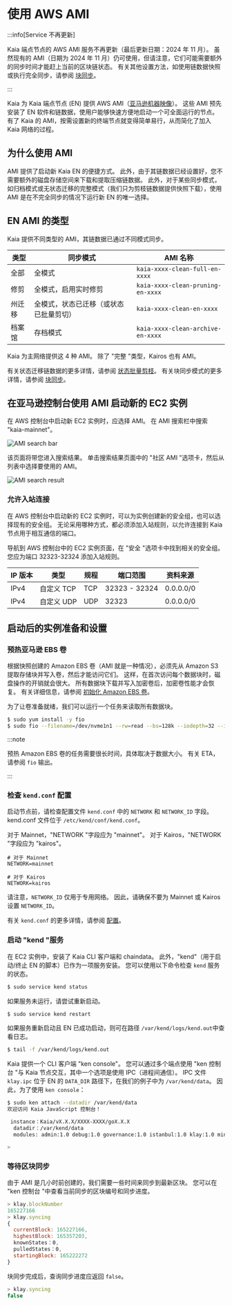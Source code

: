 # 使用 AWS AMI

:::info[Service 不再更新]

Kaia 端点节点的 AWS AMI 服务不再更新（最后更新日期：2024 年 11 月）。 虽然现有的 AMI（日期为 2024 年 11 月）仍可使用，但请注意，它们可能需要额外的同步时间才能赶上当前的区块链状态。 有关其他设置方法，如使用链数据快照或执行完全同步，请参阅 [块同步](../../learn/storage/block-sync.md)。

:::

Kaia 为 Kaia 端点节点 (EN) 提供 AWS AMI（[亚马逊机器映像](https://docs.aws.amazon.com/AWSEC2/latest/UserGuide/AMIs.html)）。 这些 AMI 预先安装了 EN 软件和链数据，使用户能够快速方便地启动一个可全面运行的节点。 有了 Kaia 的 AMI，按需设置新的终端节点就变得简单易行，从而简化了加入 Kaia 网络的过程。

## 为什么使用 AMI

AMI 提供了启动新 Kaia EN 的便捷方式。 此外，由于其链数据已经设置好，您不需要额外的磁盘存储空间来下载和提取压缩链数据。 此外，对于某些同步模式，如归档模式或无状态迁移的完整模式（我们只为剪枝链数据提供快照下载），使用 AMI 是在不完全同步的情况下运行新 EN 的唯一选择。

## EN AMI 的类型

Kaia 提供不同类型的 AMI，其链数据已通过不同模式同步。

| **类型** | **同步模式**            | **AMI 名称**                        |
| ------ | ------------------- | --------------------------------- |
| 全部     | 全模式                 | `kaia-xxxx-clean-full-en-xxxx`    |
| 修剪     | 全模式，启用实时修剪          | `kaia-xxxx-clean-pruning-en-xxxx` |
| 州迁移    | 全模式，状态已迁移（或状态已批量剪切） | `kaia-xxxx-clean-en-xxxx`         |
| 档案馆    | 存档模式                | `kaia-xxxx-clean-archive-en-xxxx` |

Kaia 为主网络提供这 4 种 AMI。 除了 "完整 "类型，Kairos 也有 AMI。

有关状态迁移链数据的更多详情，请参阅 [状态批量剪枝](../../../learn/storage/state-pruning/#state-batch-pruning-state-migration)。
有关块同步模式的更多详情，请参阅 [块同步](../../learn/storage/block-sync.md)。

## 在亚马逊控制台使用 AMI 启动新的 EC2 实例

在 AWS 控制台中启动新 EC2 实例时，应选择 AMI。 在 AMI 搜索栏中搜索 "kaia-mainnet"。

![AMI search bar](/img/misc/ami_search.png)

该页面将带您进入搜索结果。 单击搜索结果页面中的 "社区 AMI "选项卡，然后从列表中选择要使用的 AMI。

![AMI search result](/img/misc/ami_select.png)

### 允许入站连接

在 AWS 控制台中启动新的 EC2 实例时，可以为实例创建新的安全组，也可以选择现有的安全组。 无论采用哪种方式，都必须添加入站规则，以允许连接到 Kaia 节点用于相互通信的端口。

导航到 AWS 控制台中的 EC2 实例页面，在 "安全 "选项卡中找到相关的安全组。 您应为端口 32323-32324 添加入站规则。

| IP 版本 | 类型      | 规程  | 端口范围          | 资料来源                                                      |
| ----- | ------- | --- | ------------- | --------------------------------------------------------- |
| IPv4  | 自定义 TCP | TCP | 32323 - 32324 | 0.0.0.0/0 |
| IPv4  | 自定义 UDP | UDP | 32323         | 0.0.0.0/0 |

## 启动后的实例准备和设置

### 预热亚马逊 EBS 卷

根据快照创建的 Amazon EBS 卷（AMI 就是一种情况），必须先从 Amazon S3 提取存储块并写入卷，然后才能访问它们。 这样，在首次访问每个数据块时，磁盘操作的开销就会很大。 所有数据块下载并写入加密卷后，加密卷性能才会恢复。 有关详细信息，请参阅 [初始化 Amazon EBS 卷](https://docs.aws.amazon.com/ebs/latest/userguide/ebs-initialize.html)。

为了让卷准备就绪，我们可以运行一个任务来读取所有数据块。

```bash
$ sudo yum install -y fio
$ sudo fio --filename=/dev/nvme1n1 --rw=read --bs=128k --iodepth=32 --ioengine=libaio --direct=1 --name=volume-initialize
```

:::note

预热 Amazon EBS 卷的任务需要很长时间，具体取决于数据大小。 有关 ETA，请参阅 `fio` 输出。

:::

### 检查 `kend.conf` 配置

启动节点前，请检查配置文件 `kend.conf` 中的 `NETWORK` 和 `NETWORK_ID` 字段。 kend.conf 文件位于 `/etc/kend/conf/kend.conf`。

对于 Mainnet，"NETWORK "字段应为 "mainnet"。 对于 Kairos，"NETWORK "字段应为 "kairos"。

```
# 对于 Mainnet
NETWORK=mainnet

# 对于 Kairos
NETWORK=kairos
```

请注意，`NETWORK_ID` 仅用于专用网络。 因此，请确保不要为 Mainnet 或 Kairos 设置 `NETWORK_ID`。

有关 `kend.conf` 的更多详情，请参阅 [配置](configuration.md)。

### 启动 "kend "服务

在 EC2 实例中，安装了 Kaia CLI 客户端和 chaindata。 此外，"kend"（用于启动/终止 EN 的脚本）已作为一项服务安装。 您可以使用以下命令检查 `kend` 服务的状态。

```bash
$ sudo service kend status
```

如果服务未运行，请尝试重新启动。

```bash
$ sudo service kend restart
```

如果服务重新启动且 EN 已成功启动，则可在路径 `/var/kend/logs/kend.out`中查看日志。

```bash
$ tail -f /var/kend/logs/kend.out
```

Kaia 提供一个 CLI 客户端 "ken console"。 您可以通过多个端点使用 "ken 控制台 "与 Kaia 节点交互，其中一个选项是使用 IPC（进程间通信）。 IPC 文件 `klay.ipc` 位于 EN 的 `DATA_DIR` 路径下，在我们的例子中为 `/var/kend/data`。 因此，为了使用 `ken console`：

```bash
$ sudo ken attach --datadir /var/kend/data
欢迎访问 Kaia JavaScript 控制台！

 instance：Kaia/vX.X.X/XXXX-XXXX/goX.X.X
  datadir：/var/kend/data
  modules: admin:1.0 debug:1.0 governance:1.0 istanbul:1.0 klay:1.0 miner:1.0 net:1.0 personal:1.0 rpc:1.0 txpool:1.0

>
```

### 等待区块同步

由于 AMI 是几小时前创建的，我们需要一些时间来同步到最新区块。 您可以在 "ken 控制台 "中查看当前同步的区块编号和同步进度。

```js
> klay.blockNumber
165227166
> klay.syncing
{
  currentBlock: 165227166,
  highestBlock: 165357203,
  knownStates：0,
  pulledStates：0,
  startingBlock: 165222272
}
```

块同步完成后，查询同步进度应返回 `false`。

```js
> klay.syncing
false
```
